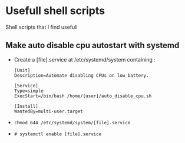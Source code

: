# Usefull shell scripts
Shell scripts that I find usefull

## Make auto disable cpu autostart with systemd

- Create a [file].service at /etc/systemd/system containing :

    ```
    [Unit]
    Description=Automate disabling CPUs on low battery.

    [Service]
    Type=simple
    ExecStart=/bin/bash /home/[user]/auto_disable_cpu.sh

    [Install]
    WantedBy=multi-user.target
    ```

- `chmod 644 /etc/systemd/system/[file].service`

- `# systemctl enable [file].service`
